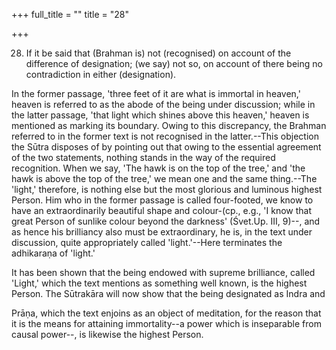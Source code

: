 +++
full_title = ""
title = "28"

+++


28. If it be said that (Brahman is) not (recognised) on account of the difference of designation; (we say) not so, on account of there being no contradiction in either (designation).

In the former passage, 'three feet of it are what is immortal in heaven,' heaven is referred to as the abode of the being under discussion; while in the latter passage, 'that light which shines above this heaven,' heaven is mentioned as marking its boundary. Owing to this discrepancy, the Brahman referred to in the former text is not recognised in the latter.--This objection the Sūtra disposes of by pointing out that owing to the essential agreement of the two statements, nothing stands in the way of the required recognition. When we say, 'The hawk is on the top of the tree,' and 'the hawk is above the top of the tree,' we mean one and the same thing.--The 'light,' therefore, is nothing else but the most glorious and luminous highest Person. Him who in the former passage is called four-footed, we know to have an extraordinarily beautiful shape and colour-(cp., e.g., 'I know that great Person of sunlike colour beyond the darkness' (Śvet.Up. III, 9)--, and as hence his brilliancy also must be extraordinary, he is, in the text under discussion, quite appropriately called 'light.'--Here terminates the adhikaraṇa of 'light.'

It has been shown that the being endowed with supreme brilliance, called 'Light,' which the text mentions as something well known, is the highest Person. The Sūtrakāra will now show that the being designated as Indra and

 Prāṇa, which the text enjoins as an object of meditation, for the reason that it is the means for attaining immortality--a power which is inseparable from causal power--, is likewise the highest Person.

